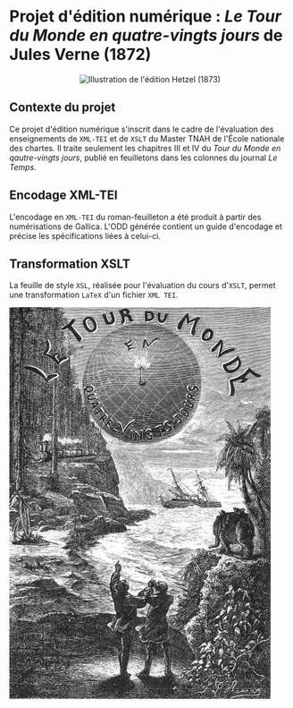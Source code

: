 # Projet d'édition numérique : _Le Tour du Monde en quatre-vingts jours_ de Jules Verne (1872)

<p align="center">
  <img "edition_hetzel_1873.jpg" alt="Illustration de l'édition Hetzel (1873)">
</p>

## Contexte du projet
Ce projet d'édition numérique s'inscrit dans le cadre de l'évaluation des enseignements de `XML-TEI` et de `XSLT` du Master TNAH de l'École nationale des chartes. Il traite seulement les chapitres III et IV du _Tour du Monde en qautre-vingts jours_, publié en feuilletons dans les colonnes du journal _Le Temps_.

## Encodage XML-TEI
L'encodage en `XML-TEI` du roman-feuilleton a été produit à partir des numérisations de Gallica. L'ODD générée contient un guide d'encodage et précise les spécifications liées à celui-ci.

## Transformation XSLT
La feuille de style ```XSL```, réalisée pour l'évaluation du cours d'```XSLT```, permet une transformation `LaTeX` d'un fichier ```XML TEI```. 


![Illustration de l'édition Hetzel (1873)](edition_hetzel_1873.jpg "Illustration de l'édition Hetzel (1873)")
